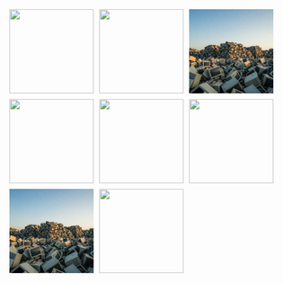 <div style="display: flex; flex-wrap: wrap; gap: 10px;">
  <img src="img/image1.png" width="150" height="150" />
  <img src="img/image2.png" width="150" height="150" />
  <img src="img/image3.png" width="150" height="150" />
  <img src="img/image4.png" width="150" height="150" />
  <img src="img/image1.png" width="150" height="150" />
  <img src="img/image2.png" width="150" height="150" />
  <img src="img/image3.png" width="150" height="150" />
  <img src="img/image4.png" width="150" height="150" />
</div>
